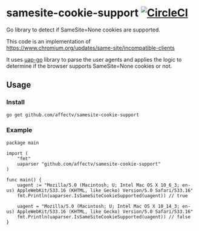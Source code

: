 # samesite-cookie-support [![CircleCI](https://circleci.com/gh/affectv/samesite-cookie-support.svg?style=svg)](https://circleci.com/gh/affectv/samesite-cookie-support)

Go library to detect if SameSite=None cookies are supported.

This code is an implementation of https://www.chromium.org/updates/same-site/incompatible-clients

It uses [uap-go](https://github.com/ua-parser/uap-go) library to parse the user agents and applies
the logic to determine if the browser supports SameSite=None cookies or not.

## Usage

### Install

```bash
go get github.com/affectv/samesite-cookie-support
```

### Example

```golang
package main

import (
    "fmt"
    uaparser "github.com/affectv/samesite-cookie-support"
)

func main() {
    uagent := "Mozilla/5.0 (Macintosh; U; Intel Mac OS X 10_6_3; en-us) AppleWebKit/533.16 (KHTML, like Gecko) Version/5.0 Safari/533.16"
    fmt.Println(uaparser.IsSameSiteCookieSupported(uagent)) // true

    uagent = "Mozilla/5.0 (Macintosh; U; Intel Mac OS X 10_14_3; en-us) AppleWebKit/533.16 (KHTML, like Gecko) Version/5.0 Safari/533.16"
    fmt.Println(uaparser.IsSameSiteCookieSupported(uagent)) // false
}
```
